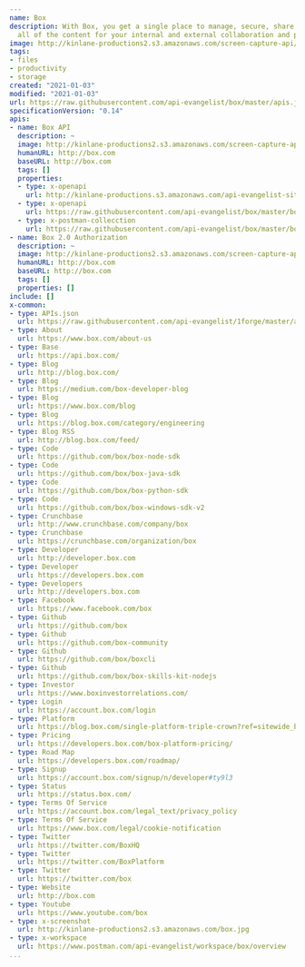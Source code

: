 ```yaml
---
name: Box
description: With Box, you get a single place to manage, secure, share and govern
  all of the content for your internal and external collaboration and processes.
image: http://kinlane-productions2.s3.amazonaws.com/screen-capture-api/162-box.jpg
tags:
- files
- productivity
- storage
created: "2021-01-03"
modified: "2021-01-03"
url: https://raw.githubusercontent.com/api-evangelist/box/master/apis.json
specificationVersion: "0.14"
apis:
- name: Box API
  description: ~
  image: http://kinlane-productions2.s3.amazonaws.com/screen-capture-api/162-box.jpg
  humanURL: http://box.com
  baseURL: http://box.com
  tags: []
  properties:
  - type: x-openapi
    url: http://kinlane-productions.s3.amazonaws.com/api-evangelist-site/company/openapis/box.json
  - type: x-openapi
    url: https://raw.githubusercontent.com/api-evangelist/box/master/box-openapi.json
  - type: x-postman-collecction
    url: https://raw.githubusercontent.com/api-evangelist/box/master/box-postman-collection.json
- name: Box 2.0 Authorization
  description: ~
  image: http://kinlane-productions2.s3.amazonaws.com/screen-capture-api/162-box.jpg
  humanURL: http://box.com
  baseURL: http://box.com
  tags: []
  properties: []
include: []
x-common:
- type: APIs.json
  url: https://raw.githubusercontent.com/api-evangelist/1forge/master/apis.json
- type: About
  url: https://www.box.com/about-us
- type: Base
  url: https://api.box.com/
- type: Blog
  url: http://blog.box.com/
- type: Blog
  url: https://medium.com/box-developer-blog
- type: Blog
  url: https://www.box.com/blog
- type: Blog
  url: https://blog.box.com/category/engineering
- type: Blog RSS
  url: http://blog.box.com/feed/
- type: Code
  url: https://github.com/box/box-node-sdk
- type: Code
  url: https://github.com/box/box-java-sdk
- type: Code
  url: https://github.com/box/box-python-sdk
- type: Code
  url: https://github.com/box/box-windows-sdk-v2
- type: Crunchbase
  url: http://www.crunchbase.com/company/box
- type: Crunchbase
  url: https://crunchbase.com/organization/box
- type: Developer
  url: http://developer.box.com
- type: Developer
  url: https://developers.box.com
- type: Developers
  url: http://developers.box.com
- type: Facebook
  url: https://www.facebook.com/box
- type: Github
  url: https://github.com/box
- type: Github
  url: https://github.com/box-community
- type: Github
  url: https://github.com/box/boxcli
- type: Github
  url: https://github.com/box/box-skills-kit-nodejs
- type: Investor
  url: https://www.boxinvestorrelations.com/
- type: Login
  url: https://account.box.com/login
- type: Platform
  url: https://blog.box.com/single-platform-triple-crown?ref=sitewide_banner_blog_triplecrown
- type: Pricing
  url: https://developers.box.com/box-platform-pricing/
- type: Road Map
  url: https://developers.box.com/roadmap/
- type: Signup
  url: https://account.box.com/signup/n/developer#ty9l3
- type: Status
  url: https://status.box.com/
- type: Terms Of Service
  url: https://account.box.com/legal_text/privacy_policy
- type: Terms Of Service
  url: https://www.box.com/legal/cookie-notification
- type: Twitter
  url: https://twitter.com/BoxHQ
- type: Twitter
  url: https://twitter.com/BoxPlatform
- type: Twitter
  url: https://twitter.com/box
- type: Website
  url: http://box.com
- type: Youtube
  url: https://www.youtube.com/box
- type: x-screenshot
  url: http://kinlane-productions2.s3.amazonaws.com/box.jpg
- type: x-workspace
  url: https://www.postman.com/api-evangelist/workspace/box/overview
...
```

